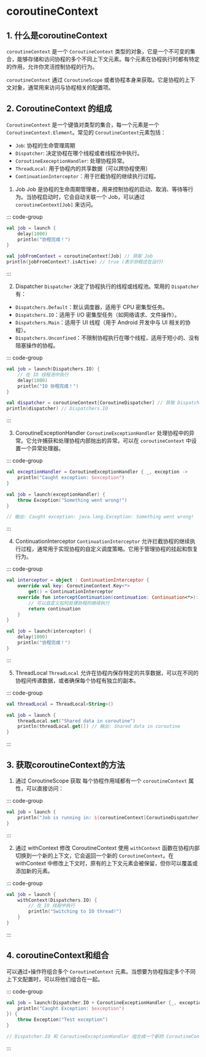 # coroutineContext

## 1. 什么是coroutineContext

`coroutineContext` 是一个 `CoroutineContext` 类型的对象，它是一个不可变的集合，能够存储和访问协程的多个不同上下文元素。每个元素在协程执行时都有特定的作用，允许你灵活控制协程的行为。

`coroutineContext` 通过 `CoroutineScope` 或者协程本身来获取。它是协程的上下文对象，通常用来访问与协程相关的配置项。

## 2. CoroutineContext 的组成

`CoroutineContext` 是一个键值对类型的集合，每一个元素是一个 `CoroutineContext.Element`。常见的 `CoroutineContext`元素包括：

- `Job`: 协程的生命管理周期
- `Dispatcher`: 决定协程在哪个线程或者线程池中执行。
- `CoroutineExeceptionHandler`: 处理协程异常。
- `ThreadLocal`: 用于协程内的共享数据（可以跨协程使用）
- `ContinuationInterceptor`：用于拦截协程的继续执行过程。

1) Job
Job 是协程的生命周期管理者，用来控制协程的启动、取消、等待等行为。当协程启动时，它会自动关联一个 Job，可以通过 `coroutineContext[Job]` 来访问。

::: code-group
``` kotlin
val job = launch {
    delay(1000)
    println("协程完成！")
}

val jobFromContext = coroutineContext[Job] // 获取 Job
println(jobFromContext?.isActive) // true (表示协程还在运行)
```
:::

2) Dispatcher
`Dispatcher` 决定了协程执行的线程或线程池。常用的 `Dispatcher` 有：

- `Dispatchers.Default`：默认调度器，适用于 CPU 密集型任务。
- `Dispatchers.IO`：适用于 I/O 密集型任务（如网络请求、文件操作）。
- `Dispatchers.Main`：适用于 UI 线程（用于 Android 开发中与 UI 相关的协程）。
- `Dispatchers.Unconfined`：不限制协程执行在哪个线程，适用于短小的、没有阻塞操作的协程。

::: code-group
``` kotlin
val job = launch(Dispatchers.IO) {
    // 在 IO 线程池中执行
    delay(1000)
    println("IO 协程完成！")
}

val dispatcher = coroutineContext[CoroutineDispatcher] // 获取 Dispatcher
println(dispatcher) // Dispatchers.IO
```
:::

3) CoroutineExceptionHandler
`CoroutineExceptionHandler` 处理协程中的异常。它允许捕获和处理协程内部抛出的异常。可以在 `coroutineContext` 中设置一个异常处理器。

::: code-group
``` kotlin
val exceptionHandler = CoroutineExceptionHandler { _, exception ->
    println("Caught exception: $exception")
}

val job = launch(exceptionHandler) {
    throw Exception("Something went wrong!")
}

// 输出: Caught exception: java.lang.Exception: Something went wrong!

```
:::

4) ContinuationInterceptor
`ContinuationInterceptor` 允许拦截协程的继续执行过程，通常用于实现协程的自定义调度策略。它用于管理协程的挂起和恢复行为。

::: code-group
``` kotlin
val interceptor = object : ContinuationInterceptor {
    override val key: CoroutineContext.Key<*>
        get() = ContinuationInterceptor
    override fun interceptContinuation(continuation: Continuation<*>): Continuation<*> {
        // 可以自定义如何处理协程的继续执行
        return continuation
    }
}

val job = launch(interceptor) {
    delay(1000)
    println("协程完成！")
}

```
:::

5) ThreadLocal
`ThreadLocal` 允许在协程内保存特定的共享数据，可以在不同的协程间传递数据，或者确保每个协程有独立的副本。

::: code-group
``` kotlin
val threadLocal = ThreadLocal<String>()

val job = launch {
    threadLocal.set("Shared data in coroutine")
    println(threadLocal.get()) // 输出: Shared data in coroutine
}
```
:::

## 3. 获取coroutineContext的方法

1) 通过 CoroutineScope 获取
每个协程作用域都有一个 `coroutineContext` 属性，可以直接访问：

::: code-group
``` kotlin
val job = launch {
    println("Job is running in: ${coroutineContext[CoroutineDispatcher]}")
}
```
:::

2) 通过 withContext 修改 CoroutineContext
使用 `withContext` 函数在协程内部切换到一个新的上下文，它会返回一个新的 `CoroutineContext`。在 withContext 中修改上下文时，原有的上下文元素会被保留，但你可以覆盖或添加新的元素。

::: code-group
``` kotlin
val job = launch {
    withContext(Dispatchers.IO) {
        // 在 IO 线程中执行
        println("Switching to IO thread!")
    }
}
```
:::

## 4. coroutineContext和组合

可以通过`+`操作符组合多个 `CoroutineContext` 元素。当想要为协程指定多个不同上下文配置时，可以将他们组合在一起。

::: code-group
``` kotlin
val job = launch(Dispatcher.IO + CoroutineExceptionHandler {_, exception -> 
    println("Caught Exception: $exception")
}) {
    throw Exception("Test exception")
}

// Dispatcher.IO 和 CoroutineExceptionHandler 组合成一个新的 CoroutineContext
```
:::

